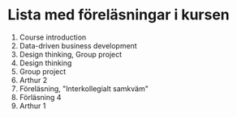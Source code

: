 # Lista med föreläsningar i kursen 
1. Course introduction
2. Data-driven business development
3. Design thinking, Group project
3. Design thinking
4. Group project
5. Arthur 2
6. Föreläsning, "Interkollegialt samkväm"
6. Förläsning 4
6. Arthur 1